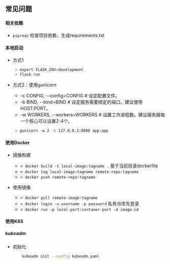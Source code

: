 常见问题
-

#### 相关依赖

 - `pipreqs` 检查项目依赖，生成requirements.txt 

#### 本地启动

 - 方式1
 
    ```bash
     > export FLASK_ENV=development
     > flask run
    ```
 
 - 方式2：使用gunicorn
 
    - -c CONFIG, --config=CONFIG # 设定配置文件。
    - -b BIND, --bind=BIND # 设定服务需要绑定的端口。建议使用HOST:PORT。
    - -w WORKERS, --workers=WORKERS  # 设置工作进程数。建议服务器每一个核心可以设置2-4个。
    
    ```bash
     > gunicorn -w 2 -b 127.0.0.1:8080 app:app
    ```
   
 #### 使用Docker
 
 - 镜像构建
 
     - `> docker build -t local-image:tagname .` 基于当前目录dockerfile
     - `> docker tag local-image:tagname remote-repo:tagname`
     - `> docker push remote-repo:tagname`
 
 - 使用镜像
    - `> docker pull remote-image:tagname`
    - `> docker login -u username -p password` 私有仓库先登录
    - `> docker run -p local-port:contaner-port -d image-id`
    
    
 #### 使用K8S
 
 ##### kubeadm
 
  - 初始化
    
    ```bash
        kubeadm init --config kubeadm.yaml
    ```
 
 
 
 
 
 
 
 
 
 